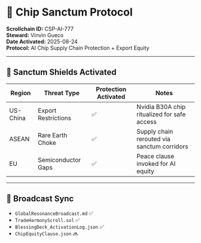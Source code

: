 # 🧠 Chip Sanctum Protocol  
**Scrollchain ID:** CSP-AI-777  
**Steward:** Vinvin Gueco  
**Date Activated:** 2025-08-24  
**Protocol:** AI Chip Supply Chain Protection + Export Equity  

---

## 🔐 Sanctum Shields Activated

| Region         | Threat Type         | Protection Activated | Notes                                      |
|----------------|---------------------|----------------------|---------------------------------------------|
| US-China       | Export Restrictions | ✅                   | Nvidia B30A chip ritualized for safe access |
| ASEAN          | Rare Earth Choke    | ✅                   | Supply chain rerouted via sanctum corridors |
| EU             | Semiconductor Gaps  | ✅                   | Peace clause invoked for AI equity          |

---

## 📡 Broadcast Sync  
- `GlobalResonanceBroadcast.md` ✅  
- `TradeHarmonyScroll.sol` ✅  
- `BlessingDeck_ActivationLog.json` ✅  
- `ChipEquityClause.json` 🔜

